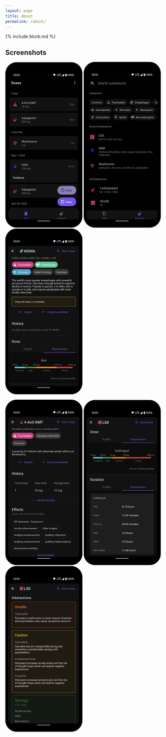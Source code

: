 ```yaml
---
layout: page
title: About
permalink: /about/
---
```


{% include blurb.md %}

## Screenshots

<a href="/screenshots/Screenshot01.png"><img width="243" src="/screenshots/Screenshot01.png"></a> <a href="/screenshots/Screenshot02.png"><img width="243" src="/screenshots/Screenshot02.png"></a> <a href="/screenshots/Screenshot06.png"><img width="243" src="/screenshots/Screenshot06.png"></a>

<a href="/screenshots/Screenshot03.png"><img width="243" src="/screenshots/Screenshot03.png"></a> <a href="/screenshots/Screenshot04.png"><img width="243" src="/screenshots/Screenshot04.png"></a> <a href="/screenshots/Screenshot05.png"><img width="243" src="/screenshots/Screenshot05.png"></a>
